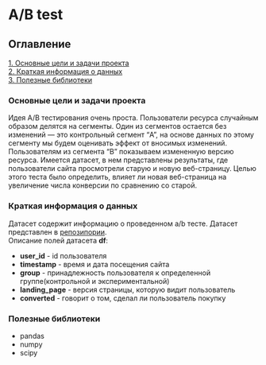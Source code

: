 # A/B test

## Оглавление

[1. Основные цели и задачи проекта](https://github.com/dissf/pet-projects/blob/main/DA_DS/ab_test/README.md#Основные-цели-и-задачи-проекта)  
[2. Краткая информация о данных](https://github.com/dissf/pet-projects/blob/main/DA_DS/ab_test/README.md#Краткая-информация-о-данных)  
[3. Полезные библиотеки](https://github.com/dissf/pet-projects/blob/main/DA_DS/ab_test/README.md#Полезные-библиотеки)

### Основные цели и задачи проекта

Идея A/B тестирования очень проста. Пользователи ресурса случайным образом делятся на сегменты. Один из сегментов остается без изменений — это контрольный сегмент “A”, на основе данных по этому сегменту мы будем оценивать эффект от вносимых изменений. Пользователям из сегмента “B” показываем измененную версию ресурса.
Имеется датасет, в нем представлены результаты, где пользователи сайта просмотрели старую и новую веб-страницу.
Целью этого теста было определить, влияет ли новая веб-страница на увеличение числа конверсии по сравнению со старой.

### Краткая информация о данных

Датасет содержит информацию о проведенном a/b тесте.
Датасет представлен в [репозипории](https://github.com/dissf/pet-projects/blob/main/DA_DS/ab_test/ab_data.csv).  
Описание полей датасета **df**:

* **user_id** - id пользователя
* **timestamp** - время и дата посещения сайта
* **group** - принадлежность пользователя к определенной группе(контрольной и экспериментальной)
* **landing_page** - версия страницы, которую видит пользователь
* **converted** - говорит о том, сделал ли пользователь покупку

### Полезные библиотеки

* pandas
* numpy
* scipy
